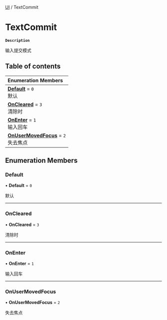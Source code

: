 [UI](../modules/UI.UI.md) / TextCommit

# TextCommit <Badge type="tip" text="Enumeration" /> 

**`Description`**

输入提交模式

## Table of contents

| Enumeration Members |
| :-----|
| **[Default](UI.TextCommit.md#default)** = ``0`` <br> 默认|
| **[OnCleared](UI.TextCommit.md#oncleared)** = ``3`` <br> 清除时|
| **[OnEnter](UI.TextCommit.md#onenter)** = ``1`` <br> 输入回车|
| **[OnUserMovedFocus](UI.TextCommit.md#onusermovedfocus)** = ``2`` <br> 失去焦点|

## Enumeration Members

### Default  

• **Default** = ``0``

默认

___

### OnCleared  

• **OnCleared** = ``3``

清除时

___

### OnEnter  

• **OnEnter** = ``1``

输入回车

___

### OnUserMovedFocus  

• **OnUserMovedFocus** = ``2``

失去焦点
